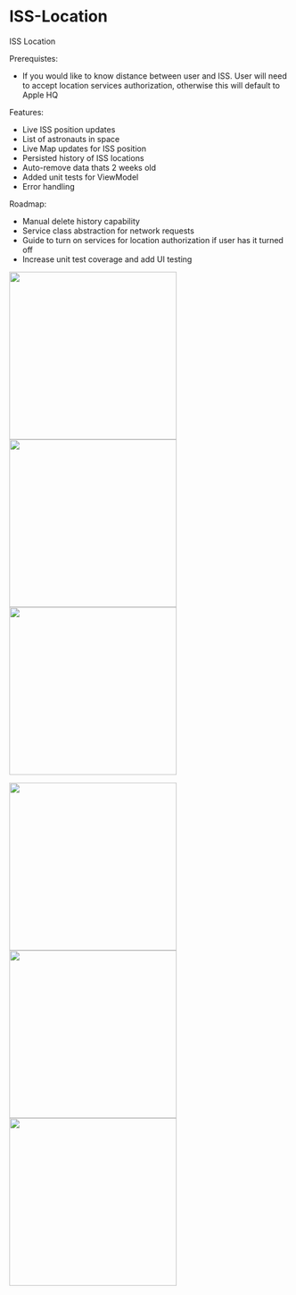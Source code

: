 # ISS-Location
ISS Location

Prerequistes:
- If you would like to know distance between user and ISS. User will need to accept location services authorization, otherwise this will default to Apple HQ

Features:
- Live ISS position updates
- List of astronauts in space
- Live Map updates for ISS position
- Persisted history of ISS locations 
- Auto-remove data thats 2 weeks old
- Added unit tests for ViewModel
- Error handling

Roadmap:
- Manual delete history capability
- Service class abstraction for network requests
- Guide to turn on services for location authorization if user has it turned off 
- Increase unit test coverage and add UI testing
<div>
<img src="https://user-images.githubusercontent.com/39932781/236902040-aa414557-00ed-4293-a306-41faac4fceee.png" width=300></img>
<img src="https://user-images.githubusercontent.com/39932781/236902154-89127b9d-b001-45f8-8edb-625482e8b0fa.png" width=300></img>
<img src="https://user-images.githubusercontent.com/39932781/236902272-3d491dd1-0413-43e5-8396-1de456c78a36.png" width=300></img>
</div>
<div>

<img src="https://user-images.githubusercontent.com/39932781/237010470-9c392487-7856-4441-9c3a-8d712e68922e.gif" width=300></img>
<img src="https://user-images.githubusercontent.com/39932781/237010843-288d2e2e-235d-49cf-8fef-e95473eb8237.gif" width=300></img>
<img src="https://user-images.githubusercontent.com/39932781/236902755-59c0123b-5032-46ad-9e78-360eb2585b46.gif" width=300></img>
</div>

